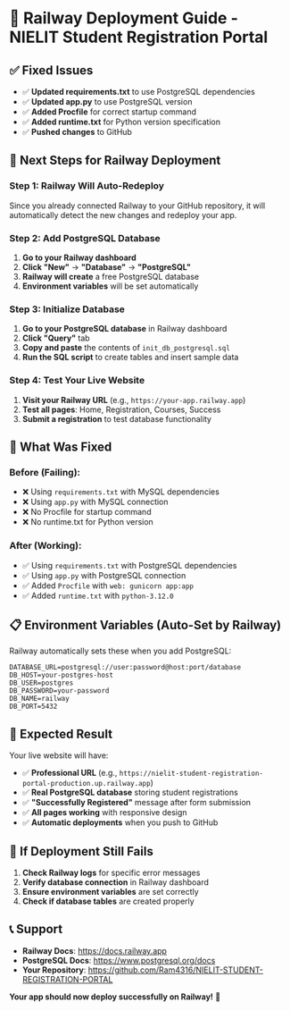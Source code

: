 # 🚀 Railway Deployment Guide - NIELIT Student Registration Portal

## ✅ **Fixed Issues**
- ✅ **Updated requirements.txt** to use PostgreSQL dependencies
- ✅ **Updated app.py** to use PostgreSQL version
- ✅ **Added Procfile** for correct startup command
- ✅ **Added runtime.txt** for Python version specification
- ✅ **Pushed changes** to GitHub

## 🎯 **Next Steps for Railway Deployment**

### **Step 1: Railway Will Auto-Redeploy**
Since you already connected Railway to your GitHub repository, it will automatically detect the new changes and redeploy your app.

### **Step 2: Add PostgreSQL Database**
1. **Go to your Railway dashboard**
2. **Click "New"** → **"Database"** → **"PostgreSQL"**
3. **Railway will create** a free PostgreSQL database
4. **Environment variables** will be set automatically

### **Step 3: Initialize Database**
1. **Go to your PostgreSQL database** in Railway dashboard
2. **Click "Query"** tab
3. **Copy and paste** the contents of `init_db_postgresql.sql`
4. **Run the SQL script** to create tables and insert sample data

### **Step 4: Test Your Live Website**
1. **Visit your Railway URL** (e.g., `https://your-app.railway.app`)
2. **Test all pages**: Home, Registration, Courses, Success
3. **Submit a registration** to test database functionality

## 🔧 **What Was Fixed**

### **Before (Failing):**
- ❌ Using `requirements.txt` with MySQL dependencies
- ❌ Using `app.py` with MySQL connection
- ❌ No Procfile for startup command
- ❌ No runtime.txt for Python version

### **After (Working):**
- ✅ Using `requirements.txt` with PostgreSQL dependencies
- ✅ Using `app.py` with PostgreSQL connection
- ✅ Added `Procfile` with `web: gunicorn app:app`
- ✅ Added `runtime.txt` with `python-3.12.0`

## 📋 **Environment Variables (Auto-Set by Railway)**
Railway automatically sets these when you add PostgreSQL:
```
DATABASE_URL=postgresql://user:password@host:port/database
DB_HOST=your-postgres-host
DB_USER=postgres
DB_PASSWORD=your-password
DB_NAME=railway
DB_PORT=5432
```

## 🎉 **Expected Result**
Your live website will have:
- ✅ **Professional URL** (e.g., `https://nielit-student-registration-portal-production.up.railway.app`)
- ✅ **Real PostgreSQL database** storing student registrations
- ✅ **"Successfully Registered"** message after form submission
- ✅ **All pages working** with responsive design
- ✅ **Automatic deployments** when you push to GitHub

## 🚨 **If Deployment Still Fails**
1. **Check Railway logs** for specific error messages
2. **Verify database connection** in Railway dashboard
3. **Ensure environment variables** are set correctly
4. **Check if database tables** are created properly

## 📞 **Support**
- **Railway Docs**: https://docs.railway.app
- **PostgreSQL Docs**: https://www.postgresql.org/docs
- **Your Repository**: https://github.com/Ram4316/NIELIT-STUDENT-REGISTRATION-PORTAL

**Your app should now deploy successfully on Railway!** 🚀
